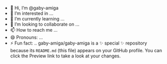 - 👋 Hi, I’m @gaby-amiga
- 👀 I’m interested in ...
- 🌱 I’m currently learning ...
- 💞️ I’m looking to collaborate on ...
- 📫 How to reach me ...
- 😄 Pronouns: ...
- ⚡ Fun fact: ..
gaby-amiga/gaby-amiga is a ✨ special ✨ repository because its `README.md` (this file) appears on your GitHub profile.
You can click the Preview link to take a look at your changes.
